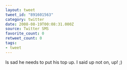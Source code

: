 ```yaml
---
layout: tweet
tweet_id: "891601563"
category: twitter
date: 2008-08-19T00:08:31.000Z
source: Twitter SMS
favorite_count: 0
retweet_count: 0
tags:
- tweet
---
```


Is sad he needs to put his top up. I said up not on, up!  ;)
